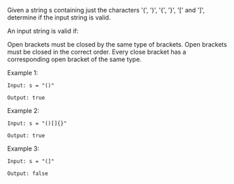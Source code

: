 Given a string s containing just the characters '(', ')', '{', '}', '[' and ']', determine if the input string is valid.

An input string is valid if:

Open brackets must be closed by the same type of brackets.
Open brackets must be closed in the correct order.
Every close bracket has a corresponding open bracket of the same type.
 

Example 1:
```
Input: s = "()"

Output: true
```
Example 2:
```
Input: s = "()[]{}"

Output: true
```
Example 3:
```
Input: s = "(]"

Output: false

```
